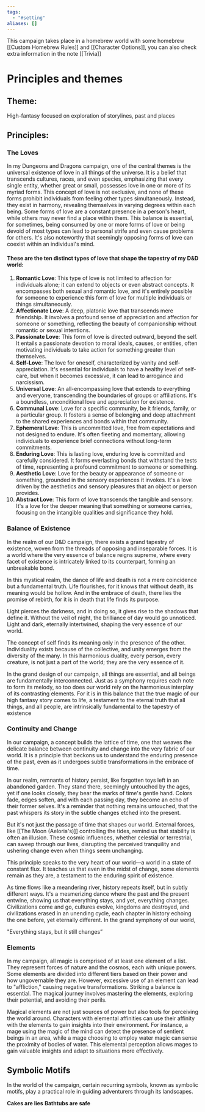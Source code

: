 ```yaml
---
tags:
  - "#setting"
aliases: []
---
```

This campaign takes place in a homebrew world with some homebrew [[Custom Homebrew Rules]] and [[Character Options]], you can also check extra information in the note [[Trivia]]

# Principles and themes

## Theme:
High-fantasy focused on exploration of storylines, past and places

## Principles:

### The Loves
In my Dungeons and Dragons campaign, one of the central themes is the universal existence of love in all things of the universe. It is a belief that transcends cultures, races, and even species, emphasizing that every single entity, whether great or small, possesses love in one or more of its myriad forms. This concept of love is not exclusive, and none of these forms prohibit individuals from feeling other types simultaneously. Instead, they exist in harmony, revealing themselves in varying degrees within each being. Some forms of love are a constant presence in a person's heart, while others may never find a place within them. This balance is essential, for sometimes, being consumed by one or more forms of love or being devoid of most types can lead to personal strife and even cause problems for others. It's also noteworthy that seemingly opposing forms of love can coexist within an individual's mind.
#### These are the ten distinct types of love that shape the tapestry of my D&D world:
1. **Romantic Love**: This type of love is not limited to affection for individuals alone; it can extend to objects or even abstract concepts. It encompasses both sexual and romantic love, and it's entirely possible for someone to experience this form of love for multiple individuals or things simultaneously.
2. **Affectionate Love**: A deep, platonic love that transcends mere friendship. It involves a profound sense of appreciation and affection for someone or something, reflecting the beauty of companionship without romantic or sexual intentions.
3. **Passionate Love**: This form of love is directed outward, beyond the self. It entails a passionate devotion to moral ideals, causes, or entities, often motivating individuals to take action for something greater than themselves.
4. **Self-Love**: The love for oneself, characterized by vanity and self-appreciation. It's essential for individuals to have a healthy level of self-care, but when it becomes excessive, it can lead to arrogance and narcissism.
5. **Universal Love**: An all-encompassing love that extends to everything and everyone, transcending the boundaries of groups or affiliations. It's a boundless, unconditional love and appreciation for existence.
6. **Communal Love**: Love for a specific community, be it friends, family, or a particular group. It fosters a sense of belonging and deep attachment to the shared experiences and bonds within that community.
7. **Ephemeral Love**: This is uncommitted love, free from expectations and not designed to endure. It's often fleeting and momentary, allowing individuals to experience brief connections without long-term commitments.
8. **Enduring Love**: This is lasting love, enduring love is committed and carefully considered. It forms everlasting bonds that withstand the tests of time, representing a profound commitment to someone or something.
9. **Aesthetic Love**: Love for the beauty or appearance of someone or something, grounded in the sensory experiences it invokes. It's a love driven by the aesthetics and sensory pleasures that an object or person provides.
10. **Abstract Love**: This form of love transcends the tangible and sensory. It's a love for the deeper meaning that something or someone carries, focusing on the intangible qualities and significance they hold.
### Balance of Existence
	
In the realm of our D&D campaign, there exists a grand tapestry of existence, woven from the threads of opposing and inseparable forces. It is a world where the very essence of balance reigns supreme, where every facet of existence is intricately linked to its counterpart, forming an unbreakable bond.

In this mystical realm, the dance of life and death is not a mere coincidence but a fundamental truth. Life flourishes, for it knows that without death, its meaning would be hollow. And in the embrace of death, there lies the promise of rebirth, for it is in death that life finds its purpose.

Light pierces the darkness, and in doing so, it gives rise to the shadows that define it. Without the veil of night, the brilliance of day would go unnoticed. Light and dark, eternally intertwined, shaping the very essence of our world.

The concept of self finds its meaning only in the presence of the other. Individuality exists because of the collective, and unity emerges from the diversity of the many. In this harmonious duality, every person, every creature, is not just a part of the world; they are the very essence of it.

In the grand design of our campaign, all things are essential, and all beings are fundamentally interconnected. Just as a symphony requires each note to form its melody, so too does our world rely on the harmonious interplay of its contrasting elements. For it is in this balance that the true magic of our high fantasy story comes to life, a testament to the eternal truth that all things, and all people, are intrinsically fundamental to the tapestry of existence
	
### Continuity and Change
	
In our campaign, a concept builds the lattice of time, one that weaves the delicate balance between continuity and change into the very fabric of our world. It is a principle that beckons us to understand the enduring presence of the past, even as it undergoes subtle transformations in the embrace of time.

In our realm, remnants of history persist, like forgotten toys left in an abandoned garden. They stand there, seemingly untouched by the ages, yet if one looks closely, they bear the marks of time's gentle hand. Colors fade, edges soften, and with each passing day, they become an echo of their former selves. It's a reminder that nothing remains untouched, that the past whispers its story in the subtle changes etched into the present.

But it's not just the passage of time that shapes our world. External forces, like [[The Moon (Aeloria's)]] controlling the tides, remind us that stability is often an illusion. These cosmic influences, whether celestial or terrestrial, can sweep through our lives, disrupting the perceived tranquility and ushering change even when things seem unchanging.

This principle speaks to the very heart of our world—a world in a state of constant flux. It teaches us that even in the midst of change, some elements remain as they are, a testament to the enduring spirit of existence.

As time flows like a meandering river, history repeats itself, but in subtly different ways. It's a mesmerizing dance where the past and the present entwine, showing us that everything stays, and yet, everything changes. Civilizations come and go, cultures evolve, kingdoms are destroyed, and civilizations erased in an unending cycle, each chapter in history echoing the one before, yet eternally different. In the grand symphony of our world,

"Everything stays, but it still changes”
	
### Elements

In my campaign, all magic is comprised of at least one element of a list. They represent forces of nature and the cosmos, each with unique powers. Some elements are divided into different tiers based on their power and how ungovernable they are. However, excessive use of an element can lead to "affliction," causing negative transformations. Striking a balance is essential. The magical journey involves mastering the elements, exploring their potential, and avoiding their perils.

Magical elements are not just sources of power but also tools for perceiving the world around. Characters with elemental affinities can use their affinity with the elements to gain insights into their environment. For instance, a mage using the magic of the mind can detect the presence of sentient beings in an area, while a mage choosing to employ water magic can sense the proximity of bodies of water. This elemental perception allows mages to gain valuable insights and adapt to situations more effectively.




## Symbolic Motifs

In the world of the campaign, certain recurring symbols, known as symbolic motifs, play a practical role in guiding adventurers through its landscapes.

**Cakes are lies**
**Bathtubs are safe**